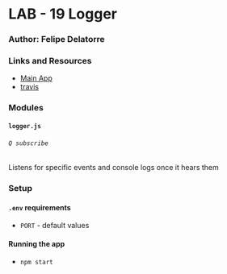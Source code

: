 # LAB - 19 Logger

### Author: Felipe Delatorre

### Links and Resources
* [Main App](https://github.com/401-advanced-javascript-felipe/lab19-MQS/blob/dev/README.md)
* [travis](https://travis-ci.com/401-advanced-javascript-felipe/lab19-logger/builds/116435801)

### Modules
#### `logger.js`

###### `Q subscribe`
Listens for specific events and console logs once it hears them

### Setup
#### `.env` requirements
* `PORT` - default values

#### Running the app
* `npm start`
  